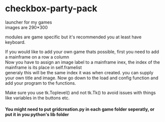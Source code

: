 # checkbox-party-pack  
launcher for my games  
images are 290*300  

modules are game specific but it's recommended you at least have keyboard.  
  
If you would like to add your own game thats possible, first you need to add a mainframe on a row a column   
Now you have to assign an image label to a mainframe inex, the index of the mainframe is its place in self.framelist  
generaly this will be the same index it was when created.
you can supply your own title and image.
Now go down to the load and config function and add your program to the functions.  
  
Make sure you use tk.Toplevel() and not tk.Tk() to avoid issues with things like variables in the buttons etc.  
  
#### You might need to put gridcreation.py in each game folder seperatly, or put it in you python's lib folder
